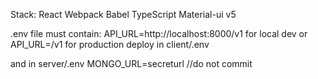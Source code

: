 Stack:
  React
  Webpack
  Babel
  TypeScript
  Material-ui v5

.env file must contain:
API_URL=http://localhost:8000/v1 for local dev
or
API_URL=/v1 for production deploy
in client/.env

and in server/.env
MONGO_URL=secreturl //do not commit